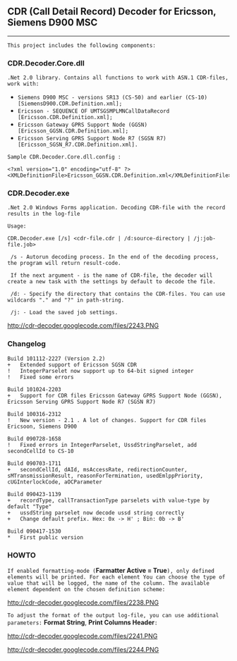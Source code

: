 ## CDR (Call Detail Record) Decoder for Ericsson, Siemens D900 MSC ##

---

`This project includes the following components:`

### CDR.Decoder.Core.dll ###
`.Net 2.0 library. Contains all functions to work with ASN.1 CDR-files, work with:`
  * `Siemens D900 MSC - versions SR13 (CS-50) and earlier (CS-10) [SiemensD900.CDR.Definition.xml];`
  * `Ericsson - SEQUENCE OF UMTSGSMPLMNCallDataRecord [Ericsson.CDR.Definition.xml];`
  * `Ericsson Gateway GPRS Support Node (GGSN) [Ericsson_GGSN.CDR.Definition.xml];`
  * `Ericsson Serving GPRS Support Node R7 (SGSN R7) [Ericsson_SGSN_R7.CDR.Definition.xml].`

`Sample CDR.Decoder.Core.dll.config :`
```
<?xml version="1.0" encoding="utf-8" ?>
<XMLDefinitionFile>Ericsson_GGSN.CDR.Definition.xml</XMLDefinitionFile>
```

### CDR.Decoder.exe ###
`.Net 2.0 Windows Forms application. Decoding CDR-file with the record results in the log-file`

`Usage:`
```
CDR.Decoder.exe [/s] <cdr-file.cdr | /d:source-directory | /j:job-file.job>
 
 /s - Autorun decoding process. In the end of the decoding process, the program will return result-code.

 If the next argument - is the name of CDR-file, the decoder will create a new task with the settings by default to decode the file.

 /d: - Specify the directory that contains the CDR-files. You can use wildcards "." and "?" in path-string.

 /j: - Load the saved job settings.
```

http://cdr-decoder.googlecode.com/files/2243.PNG

### Changelog ###
```
Build 101112-2227 (Version 2.2)
+	Extended support of Ericsson SGSN CDR
!	IntegerParselet now support up to 64-bit signed integer
!	Fixed some errors

Build 101024-2203
+	Support for CDR files Ericsson Gateway GPRS Support Node (GGSN), Ericsson Serving GPRS Support Node R7 (SGSN R7)

Build 100316-2312
!	New version - 2.1 . A lot of changes. Support for CDR files Ericsoon, Siemens D900

Build 090728-1658
!	Fixed errors in IntegerParselet, UssdStringParselet, add secondCellId to CS-10

Build 090703-1711
+ 	secondCellId, dAId, msAccessRate, redirectionCounter, sMTransmissionResult, reasonForTermination, usedEmlppPriority, cUGInterlockCode, aOCParameter

Build 090423-1139
+	recordType, callTransactionType parselets with value-type by default "Type"
+	ussdString parselet now decode ussd string correctly
+	Change default prefix. Hex: 0x -> H' ; Bin: 0b -> B'

Build 090417-1530
*	First public version
```

### HOWTO ###
`If enabled formatting-mode (`**Farmatter Active = True**`), only defined elements will be printed. For each element You can choose the type of value that will be logged, the name of the column. The available element dependent on the chosen definition scheme:`

http://cdr-decoder.googlecode.com/files/2238.PNG

`To adjust the format of the output log-file, you can use additional parameters:` **Format String**, **Print Columns Header**`:`

http://cdr-decoder.googlecode.com/files/2241.PNG

http://cdr-decoder.googlecode.com/files/2244.PNG